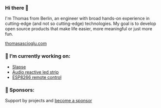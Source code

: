 ### Hi there 👋

I'm Thomas from Berlin,
an engineer with broad hands-on experience in cutting-edge (and not so cutting-edge) technologies.
My goal is to develop open source products that make life easier, more meaningful or just more fun.

[thomasascioglu.com](https://thomasascioglu.com)

### 🔭 I’m currently working on:
* [Slapse](https://slapse.app)
* [Audio reactive led strip](https://github.com/thomsan/audio-reactive-led-strip)
* [ESP8266 remote control](https://github.com/thomsan/esp8266-remote-control)

### 🏦 Sponsors:
Support by projects and [become a sponsor](https://github.com/sponsors/thomsan) 
<!--
**thomsan/thomsan** is a ✨ _special_ ✨ repository because its `README.md` (this file) appears on your GitHub profile.

Here are some ideas to get you started:

- 🔭 I’m currently working on ...
- 🌱 I’m currently learning ...
- 👯 I’m looking to collaborate on ...
- 🤔 I’m looking for help with ...
- 💬 Ask me about ...
- 📫 How to reach me: ...
- 😄 Pronouns: ...
- ⚡ Fun fact: ...
-->
